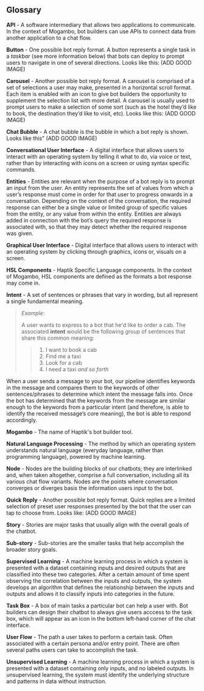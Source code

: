 ## Glossary

**API** - A software intermediary that allows two applications to communicate. In the context of Mogambo, bot builders can use APIs to connect data from another application to a chat flow. 

**Button** - One possible bot reply format. A button represents a single task in a *taskbar* (see more information below) that bots can deploy to prompt users to navigate in one of several directions. Looks like this: (ADD GOOD IMAGE)

**Carousel** - Another possible bot reply format. A carousel is comprised of a set of selections a user may make, presented in a horizontal scroll format. Each item is enabled with an icon to give bot builders the opportunity to supplement the selection list with more detail. A carousel is usually used to prompt users to make a selection of some sort (such as the hotel they’d like to book, the destination they’d like to visit, etc). Looks like this: (ADD GOOD IMAGE)

**Chat Bubble** - A chat bubble is the bubble in which a bot reply is shown. Looks like this" (ADD GOOD IMAGE)

**Conversational User Interface** - A digital interface that allows users to interact with an operating system by telling it what to do, via voice or text, rather than by interacting with icons on a screen or using syntax specific commands. 

**Entities** - Entities are relevant when the purpose of a bot reply is to prompt an input from the user. An entity represents the set of values from which a user’s response must come in order for that user to progress onwards in a conversation. Depending on the context of the conversation, the required response can either be a single value or limited group of specific values from the entity, or any value from within the entity. Entities are always added in connection with the bot’s query the required response is associated with, so that they may detect whether the required response was given.

**Graphical User Interface** - Digital interface that allows users to interact with an operating system by clicking through graphics, icons or, visuals on a screen.

**HSL Components** - Haptik Specific Language components. In the context of Mogambo, HSL components are defined as the formats a bot response may come in.

**Intent** - A set of sentences or phrases that vary in wording, but all represent a single fundamental meaning. 

> *Example*: 
>
> A user wants to express to a bot that he'd like to order a cab. The associated **intent** would be the following group of sentences that share this common meaning:
>
> > 1. I want to book a cab
> > 2. Find me a taxi
> > 3. Look for a cab
> > 4. I need a taxi     *and so forth*

When a user sends a message to your bot, our pipeline identifies keywords in the message and compares them to the keywords of other sentences/phrases to determine which intent the message falls into. Once the bot has determined that the keywords from the message are similar enough to the keywords from a particular intent (and therefore, is able to identify the received message’s core meaning), the bot is able to respond accordingly.

**Mogambo** - The name of Haptik's bot builder tool.

**Natural Language Processing** - The method by which an operating system understands natural language (everyday language, rather than programming language), powered by machine learning. 

**Node** - Nodes are the building blocks of our chatbots; they are interlinked and, when taken altogether, comprise a full conversation, including all its various chat flow variants. Nodes are the points where conversation converges or diverges basis the information users input to the bot. 

**Quick Reply** - Another possible bot reply format. Quick replies are a limited selection of preset user responses presented by the bot that the user can tap to choose from. Looks like: (ADD GOOD IMAGE)

**Story** - Stories are major tasks that usually align with the overall goals of the chatbot. 

**Sub-story** - Sub-stories are the smaller tasks that help accomplish the broader story goals. 

**Supervised Learning** - A machine learning process in which a system is presented with a dataset containing inputs and desired outputs that are classified into these two categories. After a certain amount of time spent observing the correlation between the inputs and outputs, the system develops an algorithm that defines the relationship between the inputs and outputs and allows it to classify inputs into categories in the future. 

**Task Box** - A box of main tasks a particular bot can help a user with. Bot builders can design their chatbot to always give users acccess to the task box, which will appear as an icon in the bottom left-hand corner of the chat interface. 

**User Flow** - The path a user takes to perform a certain task. Often associated with a certain persona and/or entry point. There are often several paths users can take to accomplish the task.

**Unsupervised Learning** - A machine learning process in which a system is presented with a dataset containing only inputs, and no labeled outputs. In unsupervised learning, the system must identify the underlying structure and patterns in data without instruction. 
